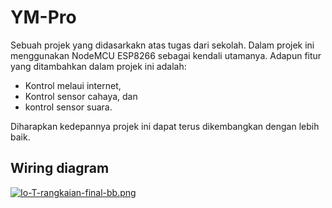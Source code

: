 # YM-Pro
Sebuah projek yang didasarkakn atas tugas dari sekolah. Dalam projek ini menggunakan NodeMCU ESP8266 sebagai kendali utamanya.
Adapun fitur yang ditambahkan dalam projek ini adalah:
- Kontrol melaui internet,
- Kontrol sensor cahaya, dan
- kontrol sensor suara.

Diharapkan kedepannya projek ini dapat terus dikembangkan dengan lebih baik.

## Wiring diagram
[![Io-T-rangkaian-final-bb.png](https://i.postimg.cc/1RdB4ZHg/Io-T-rangkaian-final-bb.png)](https://postimg.cc/mhQC6JKR)
